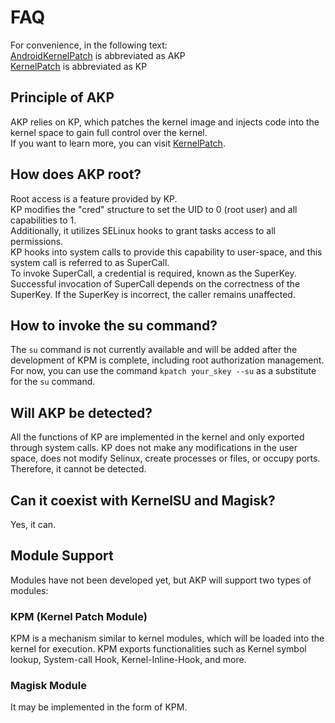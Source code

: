 # FAQ

For convenience, in the following text:  
[AndroidKernelPatch](/) is abbreviated as AKP  
[KernelPatch](https://github.com/bmax121/KernelPatch) is abbreviated as KP

## Principle of AKP

AKP relies on KP, which patches the kernel image and injects code into the kernel space to gain full control over the kernel.  
If you want to learn more, you can visit [KernelPatch](https://github.com/bmax121/KernelPatch).

## How does AKP root?

Root access is a feature provided by KP.  
KP modifies the "cred" structure to set the UID to 0 (root user) and all capabilities to 1.   
Additionally, it utilizes SELinux hooks to grant tasks access to all permissions.  
KP hooks into system calls to provide this capability to user-space, and this system call is referred to as SuperCall.   
To invoke SuperCall, a credential is required, known as the SuperKey. Successful invocation of SuperCall depends on the correctness of the SuperKey. If the SuperKey is incorrect, the caller remains unaffected.

## How to invoke the su command?

The `su` command is not currently available and will be added after the development of KPM is complete, including root authorization management.  
For now, you can use the command `kpatch your_skey --su` as a substitute for the `su` command.

## Will AKP be detected?

All the functions of KP are implemented in the kernel and only exported through system calls. 
KP does not make any modifications in the user space, does not modify Selinux, create processes or files, or occupy ports. Therefore, it cannot be detected.

## Can it coexist with KernelSU and Magisk?

Yes, it can.

## Module Support

Modules have not been developed yet, but AKP will support two types of modules:

### KPM (Kernel Patch Module)

KPM is a mechanism similar to kernel modules, which will be loaded into the kernel for execution.
KPM exports functionalities such as Kernel symbol lookup, System-call Hook, Kernel-Inline-Hook, and more.

### Magisk Module

It may be implemented in the form of KPM.
